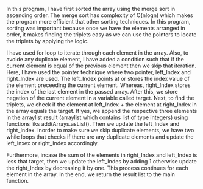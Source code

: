 
In this program, I have first sorted the array using the merge sort in ascending order. The merge sort has complexity of O(nlogn) which makes the program more efficient that other sorting techniques. In this program, sorting was important because once we have the elements arranged in order, it makes finding the triplets easy as we can use the pointers to locate the triplets by applying the logic.

I have used for loop to iterate through each element in the array. Also, to avoide any duplicate element, I have added a condition such that if the current element is equal of the previous element then we skip that iteration.
Here, I have used the pointer technique where two pointer, left_Index and right_Index are used. The left_Index points at or stores the index value of the element preceeding the current element. Whereas, right_Index stores the index of the last element in the passed array. After this, we store negation of the current element in a variable called target. Next, to find the triplets, we check if the element at left_Index + the element at right_Index in the array equals the target. If yes, we append the respective three elements in the arraylist result (arraylist which contains list of type integers) using functions liks add(Arrays.asList(). Then we update the left_Index and right_Index. Inorder to make sure we skip duplicate elements, we have two while loops that checks if there are any duplicate elements and update the left_Inxex or right_Index accordingly.

Furthermore, incase the sum of the elements in right_Index and left_Index is less that target, then we update the left_Indes by adding 1 otherwise update the right_Index by decreasing it by one. This process continues for each element in the array.
In the end, we return the result list to the main function.

